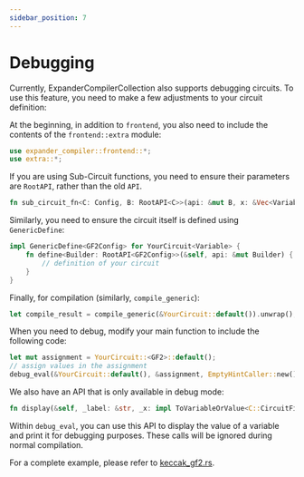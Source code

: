 ```yaml
---
sidebar_position: 7
---
```


# Debugging

Currently, ExpanderCompilerCollection also supports debugging circuits. To use this feature, you need to make a few adjustments to your circuit definition:

At the beginning, in addition to `frontend`, you also need to include the contents of the `frontend::extra` module:
```rust
use expander_compiler::frontend::*;
use extra::*;
```

If you are using Sub-Circuit functions, you need to ensure their parameters are `RootAPI`, rather than the old `API`.
```rust
fn sub_circuit_fn<C: Config, B: RootAPI<C>>(api: &mut B, x: &Vec<Variable>) -> Vec<Variable>
```

Similarly, you need to ensure the circuit itself is defined using `GenericDefine`:
```rust
impl GenericDefine<GF2Config> for YourCircuit<Variable> {
    fn define<Builder: RootAPI<GF2Config>>(&self, api: &mut Builder) {
        // definition of your circuit
    }
}
```

Finally, for compilation (similarly, `compile_generic`):
```rust
let compile_result = compile_generic(&YourCircuit::default()).unwrap();
```

When you need to debug, modify your main function to include the following code:
```rust
let mut assignment = YourCircuit::<GF2>::default();
// assign values in the assignment
debug_eval(&YourCircuit::default(), &assignment, EmptyHintCaller::new());
```

We also have an API that is only available in debug mode:
```rust
fn display(&self, _label: &str, _x: impl ToVariableOrValue<C::CircuitField>) {}
```

Within `debug_eval`, you can use this API to display the value of a variable and print it for debugging purposes. These calls will be ignored during normal compilation.

For a complete example, please refer to [keccak_gf2.rs](https://github.com/PolyhedraZK/ExpanderCompilerCollection/blob/master/expander_compiler/tests/keccak_gf2.rs).